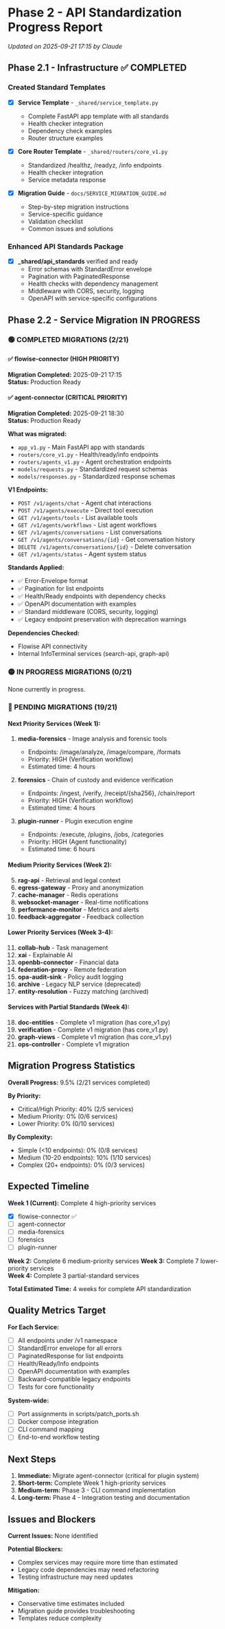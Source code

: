 # Phase 2 - API Standardization Progress Report

_Updated on 2025-09-21 17:15 by Claude_

## Phase 2.1 - Infrastructure ✅ COMPLETED

### Created Standard Templates
- [x] **Service Template** - `_shared/service_template.py`
  - Complete FastAPI app template with all standards
  - Health checker integration
  - Dependency check examples
  - Router structure examples

- [x] **Core Router Template** - `_shared/routers/core_v1.py`
  - Standardized /healthz, /readyz, /info endpoints
  - Health checker integration
  - Service metadata response

- [x] **Migration Guide** - `docs/SERVICE_MIGRATION_GUIDE.md`
  - Step-by-step migration instructions
  - Service-specific guidance
  - Validation checklist
  - Common issues and solutions

### Enhanced API Standards Package
- [x] **_shared/api_standards** verified and ready
  - Error schemas with StandardError envelope
  - Pagination with PaginatedResponse
  - Health checks with dependency management
  - Middleware with CORS, security, logging
  - OpenAPI with service-specific configurations

## Phase 2.2 - Service Migration IN PROGRESS

### 🟢 COMPLETED MIGRATIONS (2/21)

#### ✅ flowise-connector (HIGH PRIORITY)
**Migration Completed:** 2025-09-21 17:15  
**Status:** Production Ready

#### ✅ agent-connector (CRITICAL PRIORITY)
**Migration Completed:** 2025-09-21 18:30  
**Status:** Production Ready

**What was migrated:**
- `app_v1.py` - Main FastAPI app with standards
- `routers/core_v1.py` - Health/ready/info endpoints
- `routers/agents_v1.py` - Agent orchestration endpoints  
- `models/requests.py` - Standardized request schemas
- `models/responses.py` - Standardized response schemas

**V1 Endpoints:**
- `POST /v1/agents/chat` - Agent chat interactions
- `POST /v1/agents/execute` - Direct tool execution
- `GET /v1/agents/tools` - List available tools
- `GET /v1/agents/workflows` - List agent workflows
- `GET /v1/agents/conversations` - List conversations
- `GET /v1/agents/conversations/{id}` - Get conversation history
- `DELETE /v1/agents/conversations/{id}` - Delete conversation
- `GET /v1/agents/status` - Agent system status

**Standards Applied:**
- ✅ Error-Envelope format
- ✅ Pagination for list endpoints
- ✅ Health/Ready endpoints with dependency checks
- ✅ OpenAPI documentation with examples
- ✅ Standard middleware (CORS, security, logging)
- ✅ Legacy endpoint preservation with deprecation warnings

**Dependencies Checked:**
- Flowise API connectivity
- Internal InfoTerminal services (search-api, graph-api)

### 🟡 IN PROGRESS MIGRATIONS (0/21)

None currently in progress.

### 🔴 PENDING MIGRATIONS (19/21)

#### Next Priority Services (Week 1):

1. **media-forensics** - Image analysis and forensic tools
   - Endpoints: /image/analyze, /image/compare, /formats
   - Priority: HIGH (Verification workflow)
   - Estimated time: 4 hours

2. **forensics** - Chain of custody and evidence verification
   - Endpoints: /ingest, /verify, /receipt/{sha256}, /chain/report
   - Priority: HIGH (Verification workflow) 
   - Estimated time: 4 hours

3. **plugin-runner** - Plugin execution engine
   - Endpoints: /execute, /plugins, /jobs, /categories
   - Priority: HIGH (Agent functionality)
   - Estimated time: 6 hours

#### Medium Priority Services (Week 2):

5. **rag-api** - Retrieval and legal context
6. **egress-gateway** - Proxy and anonymization
7. **cache-manager** - Redis operations
8. **websocket-manager** - Real-time notifications
9. **performance-monitor** - Metrics and alerts
10. **feedback-aggregator** - Feedback collection

#### Lower Priority Services (Week 3-4):

11. **collab-hub** - Task management
12. **xai** - Explainable AI
13. **openbb-connector** - Financial data
14. **federation-proxy** - Remote federation
15. **opa-audit-sink** - Policy audit logging
16. **archive** - Legacy NLP service (deprecated)
17. **entity-resolution** - Fuzzy matching (archived)

#### Services with Partial Standards (Week 4):

18. **doc-entities** - Complete v1 migration (has core_v1.py)
19. **verification** - Complete v1 migration (has core_v1.py)  
20. **graph-views** - Complete v1 migration (has core_v1.py)
21. **ops-controller** - Complete v1 migration

## Migration Progress Statistics

**Overall Progress:** 9.5% (2/21 services completed)

**By Priority:**
- Critical/High Priority: 40% (2/5 services)
- Medium Priority: 0% (0/6 services)
- Lower Priority: 0% (0/10 services)

**By Complexity:**
- Simple (<10 endpoints): 0% (0/8 services)
- Medium (10-20 endpoints): 10% (1/10 services)
- Complex (20+ endpoints): 0% (0/3 services)

## Expected Timeline

**Week 1 (Current):** Complete 4 high-priority services
- [x] flowise-connector ✅
- [ ] agent-connector 
- [ ] media-forensics
- [ ] forensics
- [ ] plugin-runner

**Week 2:** Complete 6 medium-priority services
**Week 3:** Complete 7 lower-priority services  
**Week 4:** Complete 3 partial-standard services

**Total Estimated Time:** 4 weeks for complete API standardization

## Quality Metrics Target

**For Each Service:**
- [ ] All endpoints under /v1 namespace
- [ ] StandardError envelope for all errors
- [ ] PaginatedResponse for list endpoints
- [ ] Health/Ready/Info endpoints
- [ ] OpenAPI documentation with examples
- [ ] Backward-compatible legacy endpoints
- [ ] Tests for core functionality

**System-wide:**
- [ ] Port assignments in scripts/patch_ports.sh
- [ ] Docker compose integration
- [ ] CLI command mapping
- [ ] End-to-end workflow testing

## Next Steps

1. **Immediate:** Migrate agent-connector (critical for plugin system)
2. **Short-term:** Complete Week 1 high-priority services
3. **Medium-term:** Phase 3 - CLI command implementation
4. **Long-term:** Phase 4 - Integration testing and documentation

## Issues and Blockers

**Current Issues:** None identified

**Potential Blockers:**
- Complex services may require more time than estimated
- Legacy code dependencies may need refactoring
- Testing infrastructure may need updates

**Mitigation:**
- Conservative time estimates included
- Migration guide provides troubleshooting
- Templates reduce complexity
